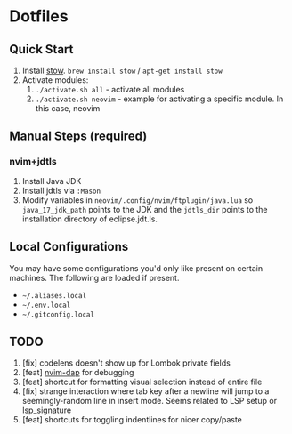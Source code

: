 # Dotfiles

## Quick Start

1. Install [stow](https://www.gnu.org/software/stow/). `brew install stow` / `apt-get install stow`
2. Activate modules:
    1. `./activate.sh all` - activate all modules
    2. `./activate.sh neovim` - example for activating a specific module. In this case, neovim

## Manual Steps (required)

### nvim+jdtls

1. Install Java JDK
2. Install jdtls via `:Mason`
3. Modify variables in `neovim/.config/nvim/ftplugin/java.lua` so `java_17_jdk_path` points to the JDK and the `jdtls_dir` points to the installation directory of eclipse.jdt.ls.

## Local Configurations

You may have some configurations you'd only like present on certain machines. The following are loaded if present.
- `~/.aliases.local`
- `~/.env.local`
- `~/.gitconfig.local`

## TODO

1. [fix] codelens doesn't show up for Lombok private fields
2. [feat] [nvim-dap](https://github.com/mfussenegger/nvim-dap) for debugging
3. [feat] shortcut for formatting visual selection instead of entire file
4. [fix] strange interaction where tab key after a newline will jump to a seemingly-random line in insert mode. Seems related to LSP setup or lsp_signature
5. [feat] shortcuts for toggling indentlines for nicer copy/paste
